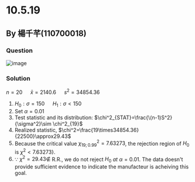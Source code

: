 # 10.5.19

## By 楊千芊(110700018)

### Question
![image](https://github.com/HWTeng-Course/202402-Statistics/assets/84311496/aa23865f-b4aa-43ac-abef-182c2dd35a9a)


### Solution
$n=20$ &emsp; $\bar{x}=2140.6$ &emsp; $s^2=34854.36$

1. $H_0:\sigma=150$ &emsp; $H_1:\sigma<150$
2. Set  $\alpha=0.01$
3. Test statistic and its distribution: $\chi^2_{STAT}=\frac{\(n-1)S^2}{\sigma^2}\sim \chi^2_{19}$
4. Realized statistic, $\chi^2=\frac{19\times34854.36}{22500}\approx29.43$
5. Because the critical value $\chi^2_{19;0.99}=7.63273$, the rejection region of
$H_0$ is $\chi^2< 7.63273$}.
7. $\because$ $\chi^2=29.43 \notin$ R.R., we do not reject $H_0$ *at* $\alpha=0.01$.
   The data doesn't provide sufficient evidence to indicate the manufacteur is acheiving this goal.
